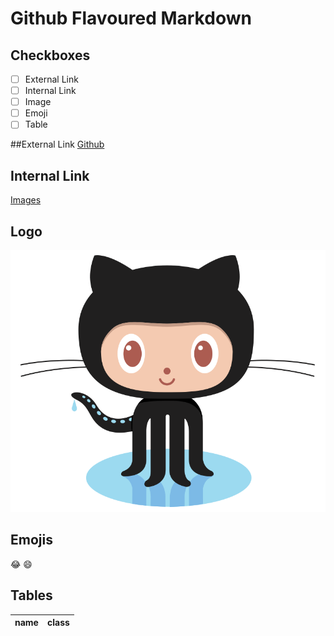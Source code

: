 # Github Flavoured Markdown

## Checkboxes
- [ ] External Link
- [ ] Internal Link
- [ ] Image
- [ ] Emoji
- [ ] Table

##External Link 
[Github](https://help.github.com/en)

## Internal Link
[Images](/images/)

## Logo
![Logo](/images/logo.png)

## Emojis
:joy:
:smile:

## Tables
name | class
--- | ---|